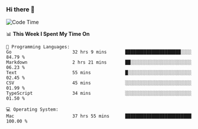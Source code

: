 ### Hi there 👋

<!--
**CrazyCollin/crazycollin** is a ✨ _special_ ✨ repository because its `README.md` (this file) appears on your GitHub profile.

Here are some ideas to get you started:

- 🔭 I’m currently working on ...
- 🌱 I’m currently learning ...
- 👯 I’m looking to collaborate on ...
- 🤔 I’m looking for help with ...
- 💬 Ask me about ...
- 📫 How to reach me: ...
- 😄 Pronouns: ...
- ⚡ Fun fact: ...
-->

<!--START_SECTION:waka-->
![Code Time](http://img.shields.io/badge/Code%20Time-4%2C960%20hrs%2024%20mins-blue)

📊 **This Week I Spent My Time On** 

```text
💬 Programming Languages: 
Go                       32 hrs 9 mins       █████████████████████░░░░   84.79 % 
Markdown                 2 hrs 21 mins       ██░░░░░░░░░░░░░░░░░░░░░░░   06.23 % 
Text                     55 mins             █░░░░░░░░░░░░░░░░░░░░░░░░   02.45 % 
CSV                      45 mins             ░░░░░░░░░░░░░░░░░░░░░░░░░   01.99 % 
TypeScript               34 mins             ░░░░░░░░░░░░░░░░░░░░░░░░░   01.50 % 

💻 Operating System: 
Mac                      37 hrs 55 mins      █████████████████████████   100.00 % 
```


<!--END_SECTION:waka-->
